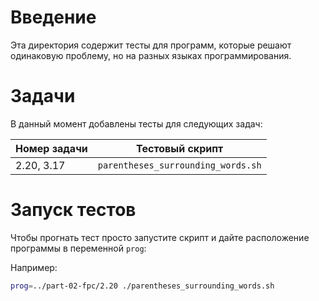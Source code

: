 # Введение
Эта директория содержит тесты для программ, которые решают одинаковую проблему, но на разных языках программирования.

# Задачи
В данный момент добавлены тесты для следующих задач:

| Номер задачи | Тестовый скрипт                    |
|--------------|------------------------------------|
| 2.20, 3.17   | `parentheses_surrounding_words.sh` |

# Запуск тестов
Чтобы прогнать тест просто запустите скрипт и дайте расположение программы в переменной `prog`:

Например:

```sh
prog=../part-02-fpc/2.20 ./parentheses_surrounding_words.sh
```
